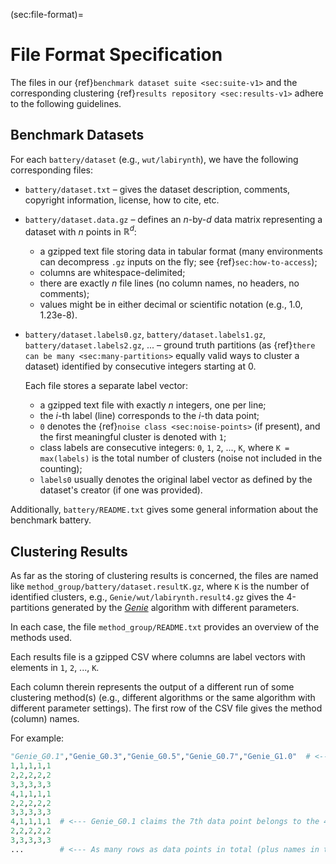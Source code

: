



(sec:file-format)=
# File Format Specification

The files in our {ref}`benchmark dataset suite <sec:suite-v1>`
and the corresponding clustering
{ref}`results repository <sec:results-v1>`
adhere to the following guidelines.



## Benchmark Datasets

For each `battery/dataset` (e.g., `wut/labirynth`),
we have the following corresponding files:

* `battery/dataset.txt` – gives the dataset description, comments,
    copyright information, license, how to cite, etc.

* `battery/dataset.data.gz` – defines an *n*-by-*d* data matrix
    representing a dataset with *n* points in $\mathbb{R}^d$:

    * a gzipped text file storing data in tabular format
    (many environments can decompress `.gz` inputs on the fly;
    see {ref}`sec:how-to-access`);
    * columns are whitespace-delimited;
    * there are exactly *n* file lines
        (no column names, no headers, no comments);
    * values might be in either decimal or scientific notation
        (e.g., 1.0, 1.23e-8).

*  `battery/dataset.labels0.gz`,
   `battery/dataset.labels1.gz`,
   `battery/dataset.labels2.gz`, ... –
    ground truth partitions (as
    {ref}`there can be many <sec:many-partitions>` equally valid
    ways to cluster a dataset)
    identified by consecutive  integers starting at 0.

    Each file stores a separate label vector:

    * a gzipped text file with exactly *n* integers, one per line;
    * the *i*-th label (line) corresponds to the *i*-th data point;
    * `0` denotes the {ref}`noise class <sec:noise-points>` (if present),
        and the first meaningful cluster is denoted with `1`;
    * class labels are consecutive integers:
        `0`, `1`, `2`, ..., `K`, where `K = max(labels)` is the total
        number of clusters (noise not included in the counting);
    * `labels0` usually denotes the original label vector as defined by
        the dataset's creator (if one was provided).


Additionally, `battery/README.txt` gives some general information
about the benchmark battery.


## Clustering Results

As far as the storing of clustering results is concerned,
the files are named like `method_group/battery/dataset.resultK.gz`,
where `K` is the number of identified clusters, e.g.,
`Genie/wut/labirynth.result4.gz` gives the 4-partitions
generated by the [*Genie*](https://genieclust.gagolewski.com)
algorithm with different parameters.

In each case, the file `method_group/README.txt` provides an overview
of the methods used.

Each results file is a gzipped CSV where columns are label vectors
with elements in `1`, `2`, ..., `K`.


Each column therein represents the output of a different run
of some clustering method(s) (e.g., different algorithms
or the same algorithm with different parameter settings).
The first row of the CSV file gives the method (column) names.

For example:


```python
"Genie_G0.1","Genie_G0.3","Genie_G0.5","Genie_G0.7","Genie_G1.0"  # <--- names
1,1,1,1,1
2,2,2,2,2
3,3,3,3,3
4,1,1,1,1
2,2,2,2,2
3,3,3,3,3
4,1,1,1,1  # <--- Genie_G0.1 claims the 7th data point belongs to the 4th cluster
2,2,2,2,2
3,3,3,3,3
...        # <--- As many rows as data points in total (plus names in the 1st row)
```
